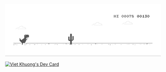 
![shinta](dino.gif)

<a href="https://app.daily.dev/shinta"><img src="https://api.daily.dev/devcards/32d0e50c032845268747085c940f1eeb.png?r=qz9"  width="400" alt="Viet Khuong's Dev Card"/></a>
